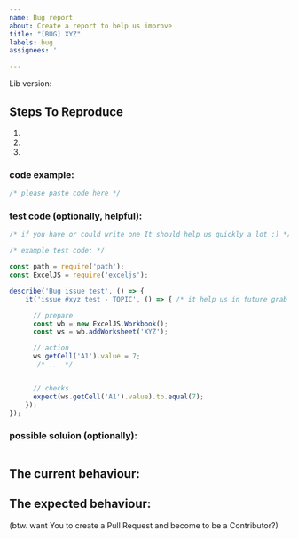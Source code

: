 ```yaml
---
name: Bug report
about: Create a report to help us improve
title: "[BUG] XYZ"
labels: bug
assignees: ''

---
```


<!--
Bug description + screenshots
-->

Lib version:

## Steps To Reproduce

1.
2.
3.

### code example:

```javascript
/* please paste code here */

```

### test code (optionally, helpful):

```javascript
/* if you have or could write one It should help us quickly a lot :) */ 

/* example test code: */

const path = require('path');
const ExcelJS = require('exceljs');

describe('Bug issue test', () => {
    it('issue #xyz test - TOPIC', () => { /* it help us in future grab more information when test will faild again */

      // prepare
      const wb = new ExcelJS.Workbook();
      const ws = wb.addWorksheet('XYZ');

      // action
      ws.getCell('A1').value = 7;
       /* ... */      


      // checks
      expect(ws.getCell('A1').value).to.equal(7);
    });
});

```

### possible soluion (optionally):

```javascript

```


## The current behaviour:


## The expected behaviour:

(btw. want You to create a Pull Request and become to be a Contributor?)
